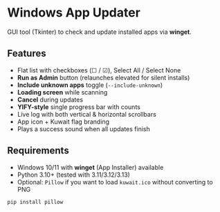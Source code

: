 # Windows App Updater

GUI tool (Tkinter) to check and update installed apps via **winget**.

## Features
- Flat list with checkboxes (☐ / ☑), Select All / Select None
- **Run as Admin** button (relaunches elevated for silent installs)
- **Include unknown apps** toggle (`--include-unknown`)
- **Loading screen** while scanning
- **Cancel** during updates
- **YIFY-style** single progress bar with counts
- Live log with both vertical & horizontal scrollbars
- App icon + Kuwait flag branding
- Plays a success sound when all updates finish

## Requirements
- Windows 10/11 with **winget** (App Installer) available
- Python 3.10+ (tested with 3.11/3.12/3.13)
- Optional: `Pillow` if you want to load `kuwait.ico` without converting to PNG

```bash
pip install pillow
